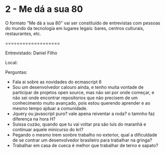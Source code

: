 # 2 - Me dá a sua 80

O formato "Me dá a sua 80" vai ser constituído de entrevistas com pessoas do mundo da tecnologia em lugares legais: bares, centros culturais, restaurantes, etc.

===================

Entrevistado: Daniel Filho 

Local:

Perguntas:

- Fala ai sobre as novidades do ecmascript 6
- Sou um desenvolvedor calouro ainda, e tenho muita vontade de participar de projetos open source, mas não sei por onde começar, e não sei onde encontrar repositorios que não precisem de um conhecimento muito avançado, pois estou querendo aprender e ao mesmo tempo ajduar a comunidade.
- Jquery ou javascript puro? vale apena reiventar a roda? o tamnho faz diferença na hora H?
- Suissa cuzão, quando que tu vai voltar pra são luis do maranhã e continuar aquele minicurso do krl?
- Pegando o mesmo trem sonbre trabalho no exterior, qual a dificuldade de se contrar um desenvolvedor brasileiro para trabalhar na gringa?
- Trabalhar em casa de cueca é melhor que trabalhar de terno e sapato?
